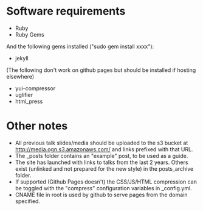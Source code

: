 # Software requirements

* Ruby
* Ruby Gems

And the following gems installed ("sudo gem install xxxx"):

* jekyll

(The following don't work on github pages but should be installed if hosting elsewhere)
* yui-compressor
* uglifier
* html_press

# Other notes

* All previous talk slides/media should be uploaded to the s3 bucket at http://media.ogn.s3.amazonaws.com/ and links prefixed with that URL.
* The _posts folder contains an "example" post, to be used as a guide.
* The site has launched with links to talks from the last 2 years. Others exist (unlinked and not prepared for the new style) in the posts_archive folder.
* If supported (Github Pages doesn't) the CSS/JS/HTML compression can be toggled with the "compress" configuration variables in _config.yml. 
* CNAME file in root is used by github to serve pages from the domain specified.